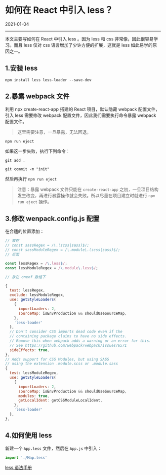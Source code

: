 # 如何在 React 中引入 less？ 

2021-01-04  


---






本文主要写如何在 React 中引入 less 。因为 less 和 css 非常像，因此很容易学习。而且 less 仅对 css 语言增加了少许方便的扩展，这就是 less 如此易学的原因之一。



## 1.安装 less

```shell
npm install less less-loader --save-dev
```

## 2.暴露 webpack 文件

利用 npx create-react-app  搭建的 React 项目，默认隐藏 webpack 配置文件，引入 less 需要修改 webpack 配置文件，因此我们需要执行命令暴露 webpack 配置文件。

>这里需要注意，一旦暴露，无法回退。

```shell
npm run eject
```

如果这一步失败，执行下列命令：

```shell
git add .

git commit -m "init"
```

然后再执行 `npm run eject`

>注意：暴露 webpack 文件只能在 `create-react-app` 之初，一旦项目结构发生改变，再进行暴露操作就会失败。所以尽量在项目建立时就进行 `npm run eject` 操作。

## 3.修改 wenpack.config.js 配置

在合适的位置添加：

```js
// 放在 
// const sassRegex = /\.(scss|sass)$/;
// const sassModuleRegex = /\.module\.(scss|sass)$/; 
// 后面

const lessRegex = /\.less$/;
const lessModuleRegex = /\.module\.less$/;
```

```js
// 放在 oneof 数组下

{
  test: lessRegex,
  exclude: lessModuleRegex,
  use: getStyleLoaders(
    {
      importLoaders: 2,
      sourceMap: isEnvProduction && shouldUseSourceMap,
    },
    'less-loader'
  ),
  // Don't consider CSS imports dead code even if the
  // containing package claims to have no side effects.
  // Remove this when webpack adds a warning or an error for this.
  // See https://github.com/webpack/webpack/issues/6571
  sideEffects: true,
},
// Adds support for CSS Modules, but using SASS
// using the extension .module.scss or .module.sass
{
  test: lessModuleRegex,
  use: getStyleLoaders(
    {
      importLoaders: 2,
      sourceMap: isEnvProduction && shouldUseSourceMap,
      modules: true,
      getLocalIdent: getCSSModuleLocalIdent,
    },
    'less-loader'
  ),
},
```

## 4.如何使用 less

新建一个 `App.less` 文件，然后在 `App.js` 中引入：

```js
import './Map.less'
```

[less 语法手册](https://less.bootcss.com/#%E6%A6%82%E8%A7%88)